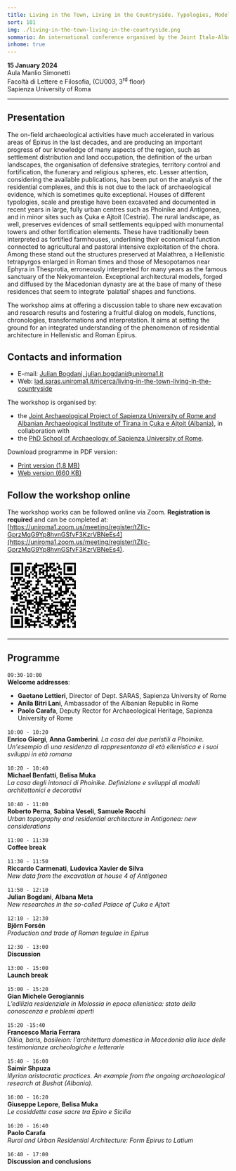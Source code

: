 ```yaml
---
title: Living in the Town, Living in the Countryside. Typologies, Models and Transformations of Residential Architecture in Hellenistic and Roman Epirus
sort: 101
img: ./living-in-the-town-living-in-the-countryside.png
sommario: An international conference organised by the Joint Italo-Albanian Project at Çuka e Ajtoit on the topic of residential archeture in Epirus,  January 15 2024, Rome.
inhome: true
---
```


**15 January 2024**  
Aula Manlio Simonetti  
Facoltà di Lettere e Filosofia, (CU003, 3<sup>rd</sup> floor)  
Sapienza University of Roma

---

## Presentation

The on-field archaeological activities have much accelerated in various areas of Epirus in the last decades, and are producing an important progress of our knowledge of many aspects of the region, such as settlement distribution and land occupation, the definition of the urban landscapes, the organisation of defensive strategies, territory control and fortification, the funerary and religious spheres, etc.
Lesser attention, considering the available publications, has been put on the analysis of the residential complexes, and this is not due to the lack of archaeological evidence, which is sometimes quite exceptional. Houses of different typologies, scale and prestige have been excavated and documented in recent years in large, fully urban centres such as Phoinike and Antigonea, and in minor sites such as Çuka e Ajtoit (Cestria).
The rural landscape, as well, preserves  evidences of small settlements equipped with monumental towers and other fortification elements. These have traditionally been interpreted  as fortified farmhouses, underlining their economical function connected to agricultural and pastoral intensive exploitation of the chora. Among these stand out the structures preserved at Malathrea, a Hellenistic tetrapyrgos enlarged in Roman times and those of Mesopotamos near Ephyra in Thesprotia, erroneously interpreted for many years as the famous sanctuary of the Nekyomanteion.
Exceptional architectural models, forged and diffused by the Macedonian dynasty are at the base of many of these residences that seem to integrate ‘palatial’ shapes and functions.

The workshop aims at offering a discussion table to share new excavation and research results and fostering a fruitful dialog on models, functions, chronologies, transformations and interpretation. It aims at setting the ground for an integrated understanding of the phenomenon of residential architecture in Hellenistic and Roman Epirus.

## Contacts and information
- E-mail: [Julian Bogdani, julian.bogdani@uniroma1.it](mailto:julian.bogdani@uniroma1.it)
- Web: [lad.saras.uniroma1.it/ricerca/living-in-the-town-living-in-the-countryside](https://lad.saras.uniroma1.it/ricerca/living-in-the-town-living-in-the-countryside/)

The workshop is organised by:
- the [Joint Archaeological Project of Sapienza University of Rome and Albanian Archaeological Institute of Tirana in Çuka e Ajtoit (Albania)](https://lad.saras.uniroma1.it/ricerca/missione-archeologica-sapienza-a-cuka-e-ajtoit-albania/), in collaboration with 
- the [PhD School of Archaeology of Sapienza University of Rome](https://phd.uniroma1.it/web/ARCHEOLOGIA_nD3482_IT.aspx).

Download programme in PDF version:
- [Print version (1,8 MB)](./epirus-residential-architecture-workshop.pdf)
- [Web version (660 KB)](./epirus-residential-architecture-workshop-lt.pdf)

## Follow the workshop online

The workshop works can be followed online via Zoom. **Registration is required** and can be completed at: [https://uniroma1.zoom.us/meeting/register/tZIlc-GprzMqG9Yp8hvnGSfvF3KzrVBNeEs4](https://uniroma1.zoom.us/meeting/register/tZIlc-GprzMqG9Yp8hvnGSfvF3KzrVBNeEs4).

[![Register on Zoom.us](./qr-zoom.png)](https://uniroma1.zoom.us/meeting/register/tZIlc-GprzMqG9Yp8hvnGSfvF3KzrVBNeEs4)

---

## Programme

`09:30-10:00`  
**Welcome addresses**:
  - **Gaetano Lettieri**, Director of Dept. SARAS, Sapienza University of Rome
  - **Anila Bitri Lani**, Ambassador of the Albanian Republic in Rome
  - **Paolo Carafa**, Deputy Rector for Archaeological Heritage, Sapienza University of Rome

`10:00 - 10:20`  
**Enrico Giorgi**, **Anna Gamberini**. 
*La casa dei due peristili a Phoinike. Un'esempio di una residenza di rappresentanza di età ellenistica e i suoi sviluppi in età romana*

`10:20 - 10:40`  
**Michael Benfatti**, **Belisa Muka**  
*La casa degli intonaci di Phoinike. Definizione e sviluppi di modelli architettonici e decorativi*

`10:40 - 11:00`  
**Roberto Perna**, **Sabina Veseli**, **Samuele Rocchi**  
*Urban topography and residential architecture in Antigonea: new considerations*

`11:00 - 11:30`  
**Coffee break**

``11:30 - 11:50``  
**Riccardo Carmenati**, **Ludovica Xavier de Silva**  
*New data from the excavation at house 4 of Antigonea*

`11:50 - 12:10`  
**Julian Bogdani**, **Albana Meta**  
*New researches in the so-called Palace of Çuka e Ajtoit*

`12:10 - 12:30`  
**Björn Forsén**  
*Production and trade of Roman tegulae in Epirus*

``12:30 - 13:00``  
**Discussion**

`13:00 - 15:00`  
**Launch break**

`15:00 - 15:20`  
**Gian Michele Gerogiannis**  
*L’edilizia residenziale in Molossia in epoca ellenistica: stato della conoscenza e problemi aperti*

`15:20 -15:40`  
**Francesco Maria Ferrara**  
*Oikia, baris, basileion: l'architettura domestica in Macedonia alla luce delle testimonianze archeologiche e letterarie*

`15:40 - 16:00`  
**Saimir Shpuza**  
*Illyrian aristocratic practices. An example from the ongoing archaeological research at Bushat (Albania).*

`16:00 - 16:20`  
**Giuseppe Lepore**, **Belisa Muka**  
*Le cosiddette case sacre tra Epiro e Sicilia*

`16:20 - 16:40`  
**Paolo Carafa**  
*Rural and Urban Residential Architecture: Form Epirus to Latium*

`16:40 - 17:00`  
**Discussion and conclusions**